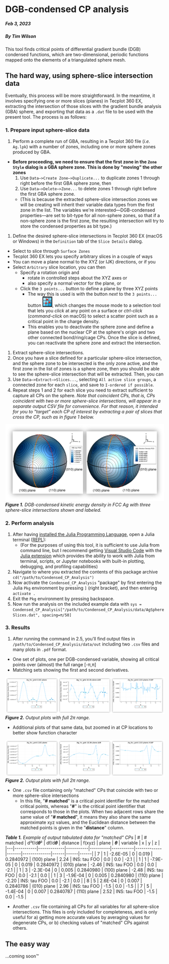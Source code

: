 # DGB-condensed CP analysis
##### Feb 3, 2023
##### By Tim Wilson

This tool finds critical points of differential gradient bundle (DGB) condensed functions, which are two-dimensional, periodic functions mapped onto the elements of a triangulated sphere mesh.

## The hard way, using sphere-slice intersection data

Eventually, this process will be more straightforward.
In the meantime, it involves specifying one or more slices (planes) in Tecplot 360 EX, extracting the intersection of those slices with the gradient bundle analysis (GBA) sphere, and exporting that data as a `.dat` file to be used with the present tool.
The process is as follows:


### 1. Prepare input sphere-slice data 

1. Perform a complete run of GBA, resulting in a Tecplot 360 file (*i.e.* `Ag.lpk`) with a number of zones, including one or more sphere zones produced by GBA.
  * **Before proceeding, we need to ensure that the first zone in the `Zone Style` dialog is a GBA sphere zone. This is done by "moving" the other zones**
    1. Use `Data—>Create Zone—>Duplicate...` to duplicate zones 1 through right before the first GBA sphere zone, then
    2. Use `Data—>Delete—>Zone...` to delete zones 1 through right before the first GBA sphere zone.
    * (This is because the extracted sphere-slice intersection zones we will be creating will inherit their variable data types from the first zone in the list. The variables we're interested—DGB-condensed properties—are set to bit-type for all non-sphere zones, so that if a non-sphere zone is the first zone, the resulting intersection will try to store the condensed properties as bit type.)
1. Define the desired sphere-slice intersections in Tecplot 360 EX (macOS or Windows) in the `Definition` tab of the `Slice Details` dialog.
  * Select to slice through `Surface Zones`
  * Tecplot 360 EX lets you specify arbitrary slices in a couple of ways
  * You can move a plane normal to the XYZ (or IJK) directions, or if you
  * Select `Arbitrary` slice location, you can then
    * Specify a rotation origin and 
      * rotate in controlled steps about the XYZ axes or
      * also specify a normal vector for the plane, or
    * Click the `3 points...` button to define a plane by three XYZ points
      * The way this is used is with the button *next* to the `3 points...` button ![](docs/3points.png), which changes the mouse mode to a selection tool that lets you *click* at any point on a surface or *ctrl-click* (*command-click* on macOS) to select a scatter point such as a critical point in the charge density.
      * This enables you to deactivate the sphere zone and define a plane based on the nuclear CP at the sphere's origin and two other connected bond/ring/cage CPs. Once the slice is defined, you can reactivate the sphere zone and extract the intersection.
1. Extract sphere-slice intersections.
  1. Once you have a slice defined for a particular sphere-slice intersection, and the sphere zone to be intersected is the only zone active, and the first zone in the list of zones is a sphere zone, then you should be able to see the sphere-slice intersection that will be extracted. Then, you can
  2. Use `Data—>Extract—>Slices...`, selecting `All active slice groups`, a connected zone for each `slice`, and save to `I-ordered if possible`.
2. Repeat steps 1 and 2 for each slice you need to extract sufficient to capture all CPs on the sphere. *Note that coincident CPs, that is, CPs coincident with two or more sphere-slice intersections, will appear in a separate output CSV file for convenience. For that reason, it intended for you to "target" each CP of interest by extracting a pair of slices that cross the CP, such as in figure 1 below.* 

![DGB-condensed kinetic energy density and sphere-slice intersections in FCC Ag](docs/Ag%20planes.jpg)
***Figure 1.** DGB-condensed kinetic energy density in FCC Ag with three sphere-slice intersections shown and labeled.*


### 2. Perform analysis

1. After having [installed the Julia Programming Language](https://julialang.org/downloads/), open a Julia terminal ([REPL](https://docs.julialang.org/en/v1/stdlib/REPL/)):
   * (For the purposes of using this tool, it is sufficient to use Julia from command line, but I recommend getting [Visual Studio Code](https://code.visualstudio.com/download) with the [Julia extension](https://code.visualstudio.com/docs/languages/julia) which provides the ability to work with Julia from terminal, scripts, or Jupyter notebooks with built-in plotting, debugging, and profiling capabilities)
 2. Navigate to where you extracted the contents of this package archive `cd("/path/to/Condensed_CP_Analysis")`
 3. Now activate the `Condensed_CP_Analysis` "package" by first entering the Julia `Pkg` environment by pressing `]` (right bracket), and then entering `activate .`
 4. Exit the `Pkg` environment by pressing backspace.
 5. Now run the analysis on the included example data with `sys = Condensed_CP_Analysis["/path/to/Condensed_CP_Analysis/data/AgSphereSlices.dat", spacing=π/50]`


### 3. Results

1. After running the command in 2.5, you'll find output files in `/path/to/Condensed_CP_Analysis/data/out` including two `.csv` files and many plots in `.pdf` format.
* One set of plots, one per DGB-condensed variable, showing all critical points over (almost) the full range [-π,π]
* Matching sets showing the first and second derivatives.

![](docs/out_plots1.jpg)
***Figure 2.** Output plots with full 2π range.*

* Additional plots of that same data, but zoomed in at CP locations to better show function character

![](docs/out_plots2.jpg)
***Figure 2.** Output plots with full 2π range.*

* One `.csv` file containing only "matched" CPs that coincide with two or more sphere-slice intersections
  * In this file, "**# matched**" is a critical point identifier for the matched critical points, whereas "**#**" is the critical point identifier that corresponds to those in the plots. When two adjacent rows share the same value of "**# matched**", it means they also share the same approximate xyz values, and the Euclidean distance between the matched points is given in the "**distance**" column.

***Table 1.** Example of output tabulated data for "matched" CPs*
| # | # matched | d²f/d𝜽² | df/d𝜽 | distance | f(xyz)    | plane       | 𝜽 | variable     | x    | y    | z    |
|---|-----------|-------------|-----------|----------|-----------|-------------|-------|--------------|------|------|------|
| 7 | 1         | -2.6E-05    | 0         | 0.019    | 0.2840972 | (100) plane | 2.24  | INS: tau FOO | 0.0  | 0.0  | -2.1 |
| 1 | 1         | -7.9E-05    | 0         | 0.019    | 0.2840972 | (010) plane | -2.46 | INS: tau FOO | 0.0  | 0.0  | -2.1 |
| 1 | 3         | -2.3E-04    | 0         | 0.005    | 0.2840980 | (100) plane | -2.48 | INS: tau FOO | 0.0  | -2.1 | 0.0  |
| 1 | 3         | -1.9E-04    | 0         | 0.005    | 0.2840980 | (110) plane | -2.20 | INS: tau FOO | 0.0  | -2.1 | 0.0  |
| 8 | 5         | 2.6E-04     | 0         | 0.007    | 0.2840786 | (010) plane | 2.96  | INS: tau FOO | -1.5 | 0.0  | -1.5 |
| 7 | 5         | -1.4E-04    | 0         | 0.007    | 0.2840787 | (110) plane | 2.52  | INS: tau FOO | -1.5 | 0.0  | -1.5 |

* Another `.csv` file containing all CPs for all variables for all sphere-slice intersections. This files is only included for completeness, and is only useful for a) getting more accurate values by averaging values for degenerate CPs, or b) checking values of "matched" CPs against others.


## The easy way

...coming soon™️